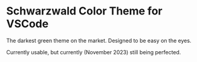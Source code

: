# Schwarzwald Color Theme for VSCode 

The darkest green theme on the market. Designed to be easy on the eyes.

Currently usable, but  currently (November 2023) still being perfected.
